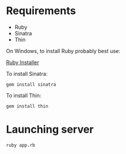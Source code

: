 # Requirements

* Ruby
* Sinatra
* Thin

On Windows, to install Ruby probably best use:

[Ruby Installer](http://rubyinstaller.org/)

To install Sinatra:

``gem install sinatra``

To install Thin:

``gem install thin``

# Launching server

``ruby app.rb``
